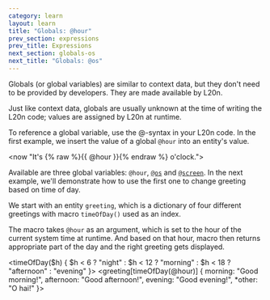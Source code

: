 ```yaml
---
category: learn
layout: learn
title: "Globals: @hour"
prev_section: expressions
prev_title: Expressions
next_section: globals-os
next_title: "Globals: @os"
---
```


<section class="clearfix">
  <div class="left">
    <p>Globals (or global variables) are similar to context data, but they don't need to be provided by developers. They are made available by L20n.</p>
    <p>Just like context data, globals are usually unknown at the time of writing the L20n code; values are assigned by L20n at runtime.</p>
    <p>To reference a global variable, use the @-syntax in your L20n code. In the first example, we insert the value of a global <code>@hour</code> into an entity's value.</p>
  </div>
  <div class="right">
    <div class="editor sourceEditor height5"
      id="sourceEditor1"
      data-source="sourceEditor1"
      data-output="output1"
    >&lt;now "It's {% raw %}{{ @hour }}{% endraw %} o'clock."&gt;
    </div>
    <dl id="output1">
    </dl>
  </div>
</section>

<section class="clearfix">
  <div class="left">
    <p>Available are three global variables: <code>@hour</code>, <a href="{% post_url 2012-07-12-globals-os %}"><code>@os</code></a> and <a href="{% post_url 2012-07-13-globals-screen %}"><code>@screen</code></a>. In the next example, we'll demonstrate how to use the first one to change greeting based on time of day.</p>
    <p>We start with an entity <code class="entity">greeting</code>, which is a dictionary of four different greetings with macro <code>timeOfDay()</code> used as an index.</p>
    <p>The macro takes <code>@hour</code> as an argument, which is set to the hour of the current system time at runtime. And based on that hour, macro then returns appropriate part of the day and the right greeting gets displayed.</p>
  </div>
  <div class="right">
    <div class="editor sourceEditor height15"
	  id="sourceEditor2"
	  data-source="sourceEditor2"
	  data-output="output2"
    >&lt;timeOfDay($h) { $h &lt; 6 ? "night" :
                   $h &lt; 12 ? "morning" :
                     $h &lt; 18 ? "afternoon" :
                       "evening" }&gt;
&lt;greeting[timeOfDay(@hour)] {
  morning: "Good morning!",
  afternoon: "Good afternoon!",
  evening: "Good evening!",
 *other: "O hai!"
}&gt;
	</div>
    <dl id="output2">
    </dl>
  </div>
</section>
